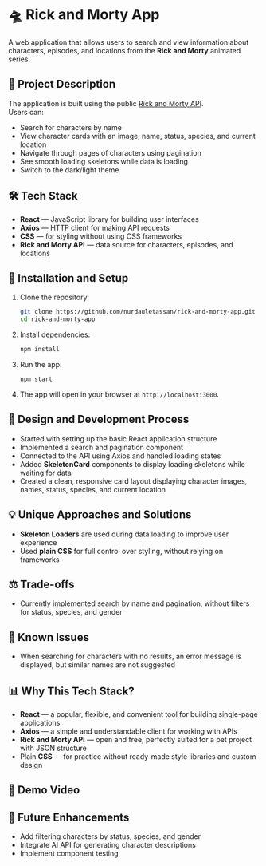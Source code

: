 # 🛸 Rick and Morty App

A web application that allows users to search and view information about characters, episodes, and locations from the **Rick and Morty** animated series.

## 📖 Project Description

The application is built using the public [Rick and Morty API](https://rickandmortyapi.com/documentation).  
Users can:
- Search for characters by name
- View character cards with an image, name, status, species, and current location
- Navigate through pages of characters using pagination
- See smooth loading skeletons while data is loading
- Switch to the dark/light theme
  
## 🛠️ Tech Stack

- **React** — JavaScript library for building user interfaces
- **Axios** — HTTP client for making API requests
- **CSS** — for styling without using CSS frameworks
- **Rick and Morty API** — data source for characters, episodes, and locations

## 🚀 Installation and Setup

1. Clone the repository:
   ```bash
   git clone https://github.com/nurdauletassan/rick-and-morty-app.git
   cd rick-and-morty-app
   ```
2. Install dependencies:
   ```bash
   npm install
   ```
3. Run the app:
   ```bash
   npm start
   ```
4. The app will open in your browser at `http://localhost:3000`.

## 📐 Design and Development Process

- Started with setting up the basic React application structure
- Implemented a search and pagination component
- Connected to the API using Axios and handled loading states
- Added **SkeletonCard** components to display loading skeletons while waiting for data
- Created a clean, responsive card layout displaying character images, names, status, species, and current location

## 💡 Unique Approaches and Solutions

- **Skeleton Loaders** are used during data loading to improve user experience
- Used **plain CSS** for full control over styling, without relying on frameworks

## ⚖️ Trade-offs
- Currently implemented search by name and pagination, without filters for status, species, and gender

## 🐞 Known Issues
- When searching for characters with no results, an error message is displayed, but similar names are not suggested

## 📊 Why This Tech Stack?

- **React** — a popular, flexible, and convenient tool for building single-page applications
- **Axios** — a simple and understandable client for working with APIs
- **Rick and Morty API** — open and free, perfectly suited for a pet project with JSON structure
- Plain **CSS** — for practice without ready-made style libraries and custom design

## 🎥 Demo Video



## 📌 Future Enhancements

- Add filtering characters by status, species, and gender
- Integrate AI API for generating character descriptions
- Implement component testing
```
